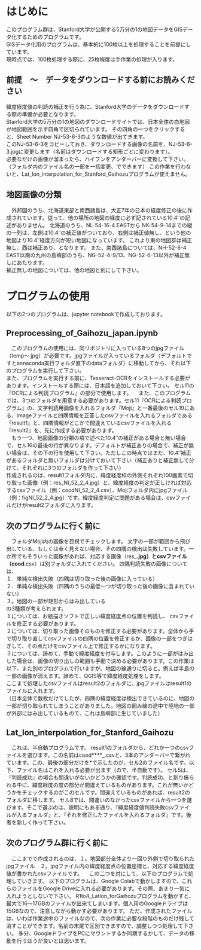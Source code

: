 # はじめに
このプログラム群は、Stanford大学が公開する5万分の1の地図データをGISデータ化するためのプログラムです。  
GISデータ化用のプログラムは、基本的に100枚以上を処理することを前提にしています。  
現時点では、100枚処理する際に、25枚程度は手作業の処理が入ります。


## 前提　～　データをダウンロードする前にお読みください
緯度経度値の判読の補正を行う為に、Stanford大学のデータをダウンロードする際の準備が必要となります。  
Stanford大学の5万分の1の地図のダウンロードサイトでは、日本全体の白地図が地図範囲を示す四角で区切られています。
その四角の一つをクリックすると、Sheet Number	NJ-53-6-3のような数値が出てきます。  
このNJ-53-6-3をコピーしておき、ダウンロードする画像の名前を、NJ-53-6-3.jpgに変更します（名前はダウンロードする矩形ごとに変わります）。  
必要なだけの画像が溜まったら、ハイフンをアンダーバーに変換して下さい。
（フォルダ内のファイル名の一部を一括変更、でできます） 
この作業を行わないと、Lat_lon_interpolation_for_Stanford_Gaihozuプログラムが使えません。

## 地図画像の分類
　外邦図のうち、北海道東部と南西諸島は、大正7年の日本の経度修正の後に作成されています。従って、他の場所の地図の経度に必ず記されている10.4″の記述がありません。 
北海道のうち、NL-54-16-4 EASTから	NK-54-9-14までの縦の一列は、左側は10.4″の補正値がついており、右側は補正値無し、という他の地図より10.4″経度方向が短い地図になっています。
これより東の地図群は補正無し、西は補正あり、となります。 
また、南西諸島については、NH-52-8-4 EAST以南の九州の島嶼部のうち、NG-52-4-9/13、NG-52-6-13以外が補正無しにあたります。  
補正無しの地図については、他の地図と別にして下さい。

# プログラムの使用
以下の2つのプログラムは、jupyter notebookで作成しております。
## Preprocessing_of_Gaihozu_japan.ipynb
　このプログラムの使用には、同リポジトリに入っている8つのjpgファイル（temp～.jpg）が必要です。jpgファイルが入っているフォルダ（デフォルトですとannaconda実行フォルダ直下のdataフォルダ）に移動してから、それ以下のプログラムを実行して下さい。  
また、プログラムを実行する前に、Tesseract-OCRをインストールする必要があります。インストールする際には、日本語を追加しておいて下さい。 
セル11の『OCRによる判読プログラム』の部分で使用します。 
　また、このプログラムでは、3つのフォルダを用意する必要があります。セル11『OCRによる判読プログラム』の、文字判読用画像を入れるフォルダ『Moji』と一番最後のセル19にある、imageファイルと四隅情報を正答したcsvファイルを入れるフォルダである『result1』と、四隅情報がどこかで間違えているcsvファイルを入れる『result2』を、先に作成する必要があります。   
 　もう一つ、地図画像の分類の項で述べた10.4″の補正がある場合と無い場合で、セル16の最後の行が異なります。デフォルトが補正ありの場合で、補正が無い場合は、その下の行を使用して下さい。ただしこの時点ではまだ、10.4″補正があるフォルダと無いフォルダは分けておいて下さい（補正ありと補正無しで分けて、それぞれに3つのフォルダを作って下さい）  
  作成されるのは、result1フォルダ内に、緯度経度枠の外側それぞれ100画素で切り取った画像（例：res_NI_52_2_4.jpg）と、緯度経度の判定が正しければ対応するcsvファイル（例：coodNI_52_2_4.csv）、Mojiフォルダ内にjpgファイル（例：figNI_52_2_4.jpg）です。緯度経度判定に問題がある場合は、csvファイルだけがresult2フォルダに入ります。 

## 次のプログラムに行く前に
　フォルダMoji内の画像を目視でチェックします。 
 文字の一部が範囲から飛び出している、もしくは全く見えない場合、その四隅の検出は失敗しています。一か所でもそういった画像があれば、対応する画像（res_****.jpg）とcsvファイル（cood****.csv）は別フォルダに入れてください。 
 四隅判読失敗の画像については、  
 １．単純な検出失敗（四隅は切り取った後の画像に入っている）  
 ２．単純な検出失敗（四隅のうちの最低一つが切り取った後の画像に含まれていない）  
 ３。地図の一部が矩形からはみ出している  
の3種類が考えられます。   
１については、お絵描きソフトで正しい緯度経度点の位置を判読し、 csvファイルを修正する必要があります。   
２については、切り取った画像そのものを修正する必要があります。全体から手で切り取り直してcsvファイルの四隅の位置を修正するか、画像の一部をつぎはぎして、その点だけをcsvファイル上で修正するかになります。　  
３については、諦めて、手動で緯度経度を付与します。このように一部がはみ出した場合は、画像の切り出しの範囲も手動で決める必要があります。この作業は以下、また別のプログラムで行いますが、地図の線通りに切ると。例えば半島の一部の画像が消えます。諦めて、QGIS等で緯度経度処理をします。   
ここまで処理したcsvファイルはresult2のフォルダに、jpgファイルはresult1のファイルに入れます。  
（日本全体で数枚だけでしたが、四隅の緯度経度は検出できているのに、地図の一部が切り取られてしまうことがありました。地図の囲み線の途中で陸地の一部が外部にはみ出しているもので、これは島嶼部に生じていました）

## Lat_lon_interpolation_for_Stanford_Gaihozu
　これは、半自動プログラムです。 
 result1のフォルダから、どれか一つのcsvファイルを選びます。この名前はcood**_**_**_**.csvと、3本のアンダーバーで繋がれています。この、最後の部分だけを*で示したのが、セル2のファイル名です。以下、ファイル名はこれを入れる必要が出ます（ので、半自動です）。 
 セル5は、『判読成功』の場合も間違いがないかどうかの確認です。判読成功、と割り振られる中に、緯度経度の度の部分が間違えているものがあります。これが無いかどうかをチェックするのがこのセルです。間違えているものがあれば、result2のフォルダに移します。 
 セル8では、間違いのなかったcsvファイルから一つを選びます。そこで選ぶのは、説明にもある通り、『緯度経度値判読失敗csvファイルが入るフォルダ』と、『それを修正したファイルを入れるフォルダ』です。後者を新しく作って下さい。

## 次のプログラム群に行く前に
　ここまでで作成されるのは、１。地図部分全体より一回り外側で切り取られたjpgファイル　２。jpgファイル内の緯度経度点の位置座標と、対応する緯度経度値が書かれたcsvファイルです。
　この二つを対にして、以下のプログラムで処理していきます。 
 以下のプログラムは、Google Colabで動かしますので、これらのファイルをGoogle Driveに入れる必要があります。その際、あまり一気に入れようとしないで下さい。 
 R1to4_Latlon_forGaihozuプログラムを動かすと、最大で16～17GBのファイルが出来てしまいます。個人用のGoogleドライブは15GBなので、注意しながら動かす必要があります。 
 ただ、作成されたファイルは、いわば作業途中のファイルなので、次の作業に必要な段階のものだけ残して消すことができます。名前の末尾で区別できますので、調整しつつ処理して下さい。 
 多分、GoogleドライブをPCにマウントするか同期するかして、データの移動を行うほうが良いとは思います。
 

 

